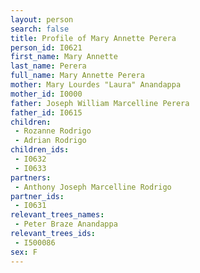 ```yaml
---
layout: person
search: false
title: Profile of Mary Annette Perera
person_id: I0621
first_name: Mary Annette
last_name: Perera
full_name: Mary Annette Perera
mother: Mary Lourdes "Laura" Anandappa
mother_id: I0000
father: Joseph William Marcelline Perera
father_id: I0615
children:
 - Rozanne Rodrigo
 - Adrian Rodrigo
children_ids:
 - I0632
 - I0633
partners:
 - Anthony Joseph Marcelline Rodrigo
partner_ids:
 - I0631
relevant_trees_names:
 - Peter Braze Anandappa
relevant_trees_ids:
 - I500086
sex: F
---
```


